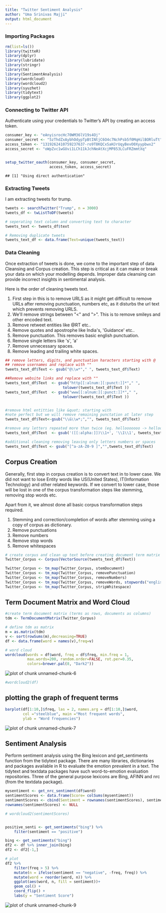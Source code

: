 ```yaml
---
title: "Twitter Sentiment Analysis"
author: "Uma Srinivas Majji"
output: html_document
---
```




### Importing Packages


```r
rm(list=ls())
library(twitteR)
library(dplyr)
library(lubridate)
library(stringr)
library(tm)
library(SentimentAnalysis)
library(wordcloud)
library(wordcloud2)
library(syuzhet)
library(tidytext)
library(ggplot2)
```

### Connecting to Twitter API

Authenticate using your credentials to Twitter’s API by creating an access token.


```r
consumer_key <- "eAnyisrocHc70WM36lV19s4Oj"
consumer_secret <- "5zThdZxAybhOdypTpBtINtjC6O4c7NchPsb5f0MqHilBORluTt"
access_token <- "1319262410759237637-ro9T8KQCxSaHJrUqyBevO0Xyypbwx2"
access_secret <- "oWpZvc1wGUvi1LCh11kJchNeAtXcjMP853LCuFRZmmtXq"


setup_twitter_oauth(consumer_key, consumer_secret, 
                    access_token, access_secret)
```

```
## [1] "Using direct authentication"
```

### Extracting Tweets

I am extracting tweets for trump.


```r
tweets <- searchTwitter("Trump", n = 3000)
tweets_df <- twListToDF(tweets)

# seperating text column and converting text to character
tweets_text <- tweets_df$text

# Removing duplicate tweets
tweets_text_df <- data.frame(Text=unique(tweets_text))
```

### Data Cleaning

Once extraction of tweets is done, we come to the important step of data Cleansing and Corpus creation. This step is critical as it can make or break your data on which your modelling depends. Improper data cleansing can provide incorrect insights in sentimental analysis.  

Here is the order of cleaning tweets text.

1. First step in this is to remove URLS as it might get difficult to remove URLs after removing punctuation, numbers etc, as it disturbs the url text which prevents removing URLS. 
2. We'll remove strings between "<" and ">". This is to remove smileys and other encoded text. 
3. Remove retweet entities like @RT etc..
4. Remove quotes and apostrophe like India's, 'Guidance' etc..
5. Remove punctuation. This removes basic english punctuation.
6. Remove single letters like 's', 'a'
7. Remove unnecessary spaces.
8. Remove leading and trailing white spaces.


```r
## remove letters, digits, and punctuation haracters starting with @ 
## remove usernames and replace with ""
tweets_text_df$Text <- gsub("@\\w*"," ", tweets_text_df$Text)

##Remove website links and replace with ""
tweets_text_df$Text  <- gsub("http[[:alnum:][:punct:]]*"," ",
                          tolower(tweets_text_df$Text ))
tweets_text_df$Text  <- gsub("www[[:alnum:][:punct:]]*"," ",
                          tolower(tweets_text_df$Text ))


#remove html entitties like &quot; starting with 
#note perfect but we will remove remaining punctation at later step
tweets_text_df$Text<-gsub("\\&\\w*;","", tweets_text_df$Text)

#remove any letters repeated more than twice (eg. hellooooooo -> helloo)
tweets_text_df$Text  <- gsub('([[:alpha:]])\\1+', '\\1\\1', tweets_text_df$Text)

#additional cleaning removing leaving only letters numbers or spaces
tweets_text_df$Text <- gsub("[^a-zA-Z0-9 ]","",tweets_text_df$Text)
```

## Corpus Creation

Generally, first step in corpus creation is to convert text in to lower case. We did not want to lose Entity words like US(United States), IT(Information Technology) and other related keywords. If we convert to lower case, those will be lost in one of the corpus transformation steps like stemming, removing stop words etc. 

Apart from it, we almost done all basic corpus transformation steps required.

1. Stemming and correction/completion of words after stemming using a copy of corpus as
   dictionary.
2. Remove punctuations
3. Remove numbers
4. Remove stop words
5. Remove whitespaces


```r
# create corpus and clean up text before creating document term matrix
Twitter_Corpus <- Corpus(VectorSource(tweets_text_df$Text))

Twitter_Corpus <- tm_map(Twitter_Corpus, stemDocument)
Twitter_Corpus <- tm_map(Twitter_Corpus, removePunctuation)
Twitter_Corpus <- tm_map(Twitter_Corpus, removeNumbers)
Twitter_Corpus <- tm_map(Twitter_Corpus, removeWords, stopwords("english"))
Twitter_Corpus <- tm_map(Twitter_Corpus, stripWhitespace) 
```


## Term Document Matrix and Word Cloud


```r
#create term document matrix (terms as rows, documents as columns)
tdm <- TermDocumentMatrix(Twitter_Corpus)

# define tdm as matrix
m = as.matrix(tdm)
v <- sort(rowSums(m),decreasing=TRUE)
df <- data.frame(word = names(v),freq=v)

# word cloud
wordcloud(words = df$word, freq = df$freq, min.freq = 1,
          max.words=200, random.order=FALSE, rot.per=0.35,
          colors=brewer.pal(8, "Dark2"))
```

![plot of chunk unnamed-chunk-6](figure/unnamed-chunk-6-1.png)

```r
#wordcloud2(df)
```


## plotting the graph of frequent terms


```r
barplot(df[1:10,]$freq, las = 2, names.arg = df[1:10,]$word,
        col ="steelblue", main ="Most frequent words",
        ylab = "Word frequencies")
```

![plot of chunk unnamed-chunk-7](figure/unnamed-chunk-7-1.png)

## Sentiment Analysis

Perform sentiment analysis using the Bing lexicon and get_sentiments function from the tidytext package. There are many libraries, dictionaries and packages available in R to evaluate the emotion prevalent in a text. The tidytext and textdata packages have such word-to-emotion evaluation repositories. Three of the general purpose lexicons are Bing, AFINN and nrc (from the textdata package).


```r
mysentiment <- get_nrc_sentiment(df$word)
sentimentScores <- data.frame(Score= colSums(mysentiment))
sentimentScores <- cbind(Sentiment = rownames(sentimentScores), sentimentScores)
rownames(sentimentScores) <- NULL

# wordcloud2(sentimentScores)


positive_senti <- get_sentiments("bing") %>%
    filter(sentiment == "positive")

bing <- get_sentiments("bing")
df2 <- df %>% inner_join(bing)
df2 <- df2[-1,]

```


```r
# plot
df2 %>%
    filter(freq > 5) %>%
    mutate(n = ifelse(sentiment == "negative", -freq, freq)) %>%
    mutate(word = reorder(word, n)) %>%
    ggplot(aes(word, n, fill = sentiment))+
    geom_col() +
    coord_flip() +
    labs(y = "Sentiment Score")
```

![plot of chunk unnamed-chunk-9](figure/unnamed-chunk-9-1.png)






